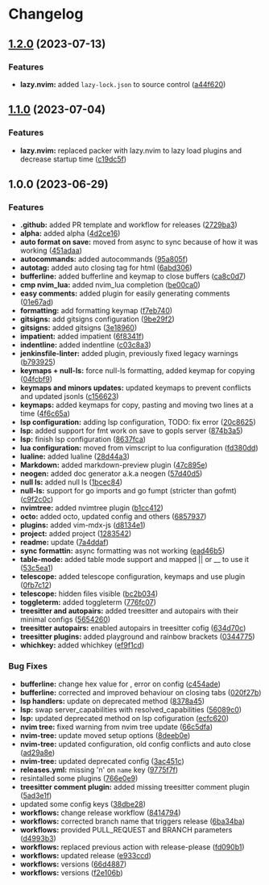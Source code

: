 # Changelog

## [1.2.0](https://github.com/felicandalc/UniverseNvim/compare/v1.1.0...v1.2.0) (2023-07-13)


### Features

* **lazy.nvim:** added `lazy-lock.json` to source control ([a44f620](https://github.com/felicandalc/UniverseNvim/commit/a44f620e090248428632bf36f1fd495d0cd8484c))

## [1.1.0](https://github.com/felicandalc/UniverseNvim/compare/v1.0.0...v1.1.0) (2023-07-04)


### Features

* **lazy.nvim:** replaced packer with lazy.nvim to lazy load plugins and decrease startup time ([c19dc5f](https://github.com/felicandalc/UniverseNvim/commit/c19dc5f1f07f7efe5c1440f20dcb6a384dc6a2d9))

## 1.0.0 (2023-06-29)


### Features

* **.github:** added PR template and workflow for releases ([2729ba3](https://github.com/felicandalc/nvim/commit/2729ba3ac787b76a8d85e96f27e9c87c20e5a73d))
* **alpha:** added alpha ([4d2ce16](https://github.com/felicandalc/nvim/commit/4d2ce16f218179839a21ec44b323987353586dec))
* **auto format on save:** moved from async to sync because of how it was working ([451adaa](https://github.com/felicandalc/nvim/commit/451adaa9c31c8dda93bd89bf8f742e50b3ef3967))
* **autocommands:** added autocommands ([95a805f](https://github.com/felicandalc/nvim/commit/95a805f804294f6159e4245178c8ad73764d0f7d))
* **autotag:** added auto closing tag for html ([6abd306](https://github.com/felicandalc/nvim/commit/6abd30674708147e64859dafe344de8b40a1a503))
* **bufferline:** added bufferline and keymap to close buffers ([ca8c0d7](https://github.com/felicandalc/nvim/commit/ca8c0d794d5a998a30c306c005e949013249fa9f))
* **cmp nvim_lua:** added nvim_lua completion ([be00ca0](https://github.com/felicandalc/nvim/commit/be00ca02891d646c0e834eafad14f37c78f3be81))
* **easy comments:** added plugin for easily generating comments ([01e67ad](https://github.com/felicandalc/nvim/commit/01e67ad93ab6117eddca8f75efad171a450829ad))
* **formatting:** add formatting keymap ([f7eb740](https://github.com/felicandalc/nvim/commit/f7eb740788878057062de6d23293ac5d022523c7))
* **gitsigns:** add gitsigns configuration ([9be29f2](https://github.com/felicandalc/nvim/commit/9be29f2bbef01908df2991de0e47e040c6c61e7e))
* **gitsigns:** added gitsigns ([3e18960](https://github.com/felicandalc/nvim/commit/3e1896007069b771c634b252ee234535765d54f4))
* **impatient:** added impatient ([6f8341f](https://github.com/felicandalc/nvim/commit/6f8341f4e05250161b75559b15094ef591daef11))
* **indentline:** added indentline ([c03c8a3](https://github.com/felicandalc/nvim/commit/c03c8a3fcb1b413ebccb3a9fd64e15700c5b6983))
* **jenkinsfile-linter:** added plugin, previously fixed legacy warnings ([b793925](https://github.com/felicandalc/nvim/commit/b793925ea5a5d24577cfb396a3958969a23cfdaf))
* **keymaps + null-ls:** force null-ls formatting, added keymap for copying ([04fcbf9](https://github.com/felicandalc/nvim/commit/04fcbf9a1e93990cb37154cc2533cc41a42402d4))
* **keymaps and minors updates:** updated keymaps to prevent conflicts and updated jsonls ([c156623](https://github.com/felicandalc/nvim/commit/c1566233fe1cdb3ed5c4b32ac27ee1eb651a83f1))
* **keymaps:** added keymaps for copy, pasting and moving two lines at a time ([4f6c65a](https://github.com/felicandalc/nvim/commit/4f6c65a5e9814774baa311f8a640a6408a0782ab))
* **lsp configuration:** adding lsp configuration, TODO: fix error ([20c8625](https://github.com/felicandalc/nvim/commit/20c8625a347cc96d5a6726aa6f5661fab3964e5d))
* **lsp:** added support for fmt work on save to gopls server ([874b3a5](https://github.com/felicandalc/nvim/commit/874b3a5a6f4b0a3a6f2432daa3d7546fce03675a))
* **lsp:** finish lsp configuration ([8637fca](https://github.com/felicandalc/nvim/commit/8637fca11be12f24a5411a34503b40c543b0336d))
* **lua configuration:** moved from vimscript to lua configuration ([fd380dd](https://github.com/felicandalc/nvim/commit/fd380dd327ff0b3e4315724e907341a0ebd7b347))
* **lualine:** added lualine ([28d44a3](https://github.com/felicandalc/nvim/commit/28d44a3b95ae069bb753c61247a05ff867d1787d))
* **Markdown:** added markdown-preview plugin ([47c895e](https://github.com/felicandalc/nvim/commit/47c895e782e0d271304f113cd63b5c757ed1ee92))
* **neogen:** added doc generator a.k.a neogen ([57d40d5](https://github.com/felicandalc/nvim/commit/57d40d52aefad3aeab8b369a846baa347be96b80))
* **null ls:** added null ls ([1bcec84](https://github.com/felicandalc/nvim/commit/1bcec84350073b94a8f38ab71bd5ec216caf47ce))
* **null-ls:** support for go imports and go fumpt (stricter than gofmt) ([c9f2c0c](https://github.com/felicandalc/nvim/commit/c9f2c0cb803ec5a5434fdb4862a9c5ae2e440110))
* **nvimtree:** added nvimtree plugin ([b1cc412](https://github.com/felicandalc/nvim/commit/b1cc412c384ded8c463d6c2f38dc48f074ba8900))
* **octo:** added octo, updated config and others ([6857937](https://github.com/felicandalc/nvim/commit/6857937172b572a0d05487d2911d52db90ebd10f))
* **plugins:** added vim-mdx-js ([d8134e1](https://github.com/felicandalc/nvim/commit/d8134e1f63599d1d2a7a1a5b1252fbca6676621c))
* **project:** added project ([1283542](https://github.com/felicandalc/nvim/commit/1283542709993679d3e5af2a341ad79859658f4a))
* **readme:** update ([7a4ddaf](https://github.com/felicandalc/nvim/commit/7a4ddaf375d043f6f3f3a11b9813bc6fc2619a9f))
* **sync formattin:** async formatting was not working ([ead46b5](https://github.com/felicandalc/nvim/commit/ead46b50d8e50d630ada7589ae7bd938df2edc84))
* **table-mode:** added table mode support and mapped || or __ to use it ([53c5ea1](https://github.com/felicandalc/nvim/commit/53c5ea171c7943d1d4cc2f5347803b6702b8f3dd))
* **telescope:** added telescope configuration, keymaps and use plugin ([0fb7c12](https://github.com/felicandalc/nvim/commit/0fb7c120e8a0cbabd1a80edef3de6f92d99dee45))
* **telescope:** hidden files visible ([bc2b034](https://github.com/felicandalc/nvim/commit/bc2b034417167cdd45a1e3923b7fac99b0163dff))
* **toggleterm:** added toggleterm ([776fc07](https://github.com/felicandalc/nvim/commit/776fc07201b5110237c4bea6943e4d89f4713b18))
* **treesitter and autopairs:** added treesitter and autopairs with their minimal configs ([5654260](https://github.com/felicandalc/nvim/commit/565426054a58566c2a3149bff513c8239926d31f))
* **treesitter autopairs:** enabled autopairs in treesitter cofig ([634d70c](https://github.com/felicandalc/nvim/commit/634d70ce9f23c8bd14676a0c8ef57c670a3ccb24))
* **treesitter plugins:** added playground and rainbow brackets ([0344775](https://github.com/felicandalc/nvim/commit/034477530801bbfb914c4db25f35a1dfa075c280))
* **whichkey:** added whichkey ([ef9f1cd](https://github.com/felicandalc/nvim/commit/ef9f1cd3e4b20b59172281b193908ed5b1a59968))


### Bug Fixes

* **bufferline:** change hex value for , error on config ([c454ade](https://github.com/felicandalc/nvim/commit/c454adefe231b54fb2a1f8f086c7487370f9902a))
* **bufferline:** corrected and improved behaviour on closing tabs ([020f27b](https://github.com/felicandalc/nvim/commit/020f27bf9f18c7ec21e98615da46423e2840fe18))
* **lsp handlers:** update on deprecated method ([8378a45](https://github.com/felicandalc/nvim/commit/8378a45e2b1dd0ee7f43aaeed0bb81883b89fc51))
* **lsp:** swap server_capabilities with resolved_capabilities ([56089c0](https://github.com/felicandalc/nvim/commit/56089c008fe0de37ea6ed1c97635c92286eaea4d))
* **lsp:** updated deprecated method on lsp cofiguration ([ecfc620](https://github.com/felicandalc/nvim/commit/ecfc620bf1792d677e9d70302c6e2da9fe50c7e0))
* **nvim tree:** fixed warning from nvim tree update ([66c5dfa](https://github.com/felicandalc/nvim/commit/66c5dfa0502d9b12e9ee10df382f1a4cf98d9d7b))
* **nvim-tree:** update moved setup options ([8deeb0e](https://github.com/felicandalc/nvim/commit/8deeb0ee069b6213be7da84a7a4e00308c04a2cb))
* **nvim-tree:** updated configuration, old config conflicts and auto close ([ad29a8e](https://github.com/felicandalc/nvim/commit/ad29a8eb60e4638477c7fe151b2bf237b965a307))
* **nvim-tree:** updated deprecated config ([3ac451c](https://github.com/felicandalc/nvim/commit/3ac451c256f62c28a563eb06c0290dcc9d20e986))
* **releases.yml:** missing 'n' on `name` key ([9775f7f](https://github.com/felicandalc/nvim/commit/9775f7f1e8808797c2cdf7f46b34898554c3880e))
* resintalled some plugins ([766e0e9](https://github.com/felicandalc/nvim/commit/766e0e95c014da6cee7a3ffe96ec0ab2a506447f))
* **treesitter comment plugin:** added missing treesitter comment plugin ([5ad3e1f](https://github.com/felicandalc/nvim/commit/5ad3e1fdecc4c98195ce3963f62ca12a5d8c3108))
* updated some config keys ([38dbe28](https://github.com/felicandalc/nvim/commit/38dbe28807ae6a13430905506578e4936343a155))
* **workflows:** change release workflow ([8414794](https://github.com/felicandalc/nvim/commit/841479487e49ae6234e5ed312c425e1fd09b8fc9))
* **workflows:** corrected branch name that triggers release ([6ba34ba](https://github.com/felicandalc/nvim/commit/6ba34ba5ec420343847c4922eb7d6c88cbefc9d8))
* **workflows:** provided PULL_REQUEST and BRANCH parameters ([d4993b3](https://github.com/felicandalc/nvim/commit/d4993b3f83e2837c755909129193c62c2f26da15))
* **workflows:** replaced previous action with release-please ([fd090b1](https://github.com/felicandalc/nvim/commit/fd090b1786e18d4626bd0518019aca834f5228c1))
* **workflows:** updated release ([e933ccd](https://github.com/felicandalc/nvim/commit/e933ccdabab573321108230da1612e74563dc79f))
* **workflows:** versions ([66d4887](https://github.com/felicandalc/nvim/commit/66d4887d1df603af0b8f3d7b1a4115c5d97aedb6))
* **workflows:** versions ([f2e106b](https://github.com/felicandalc/nvim/commit/f2e106bf88a70ec525326132086a13e4c0532167))
